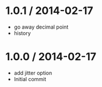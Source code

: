 # 1.0.1 / 2014-02-17

- go away decimal point
- history

# 1.0.0 / 2014-02-17

- add jitter option
- Initial commit
